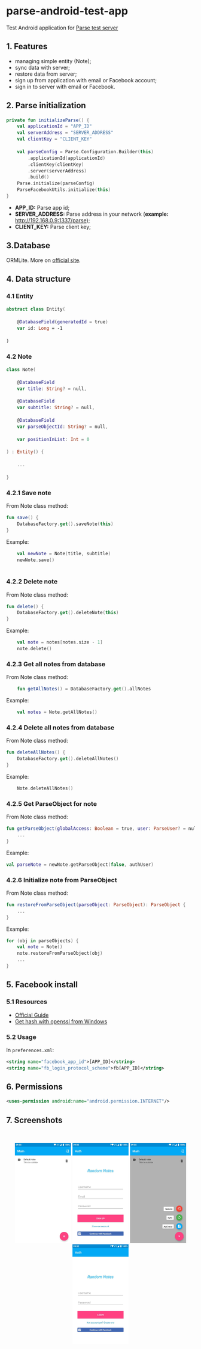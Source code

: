 # parse-android-test-app

Test Android application for [Parse test server](https://github.com/fartem/parse-test-server)

## 1. Features

- managing simple entity (Note);
- sync data with server;
- restore data from server;
- sign up from application with email or Facebook account;
- sign in to server with email or Facebook.

## 2. Parse initialization

```kotlin
private fun initializeParse() {
    val applicationId = "APP_ID"
    val serverAddress = "SERVER_ADDRESS"
    val clientKey = "CLIENT_KEY"

    val parseConfig = Parse.Configuration.Builder(this)
        .applicationId(applicationId)
        .clientKey(clientKey)
        .server(serverAddress)
        .build()
    Parse.initialize(parseConfig)
    ParseFacebookUtils.initialize(this)
}
```

- __APP_ID:__ Parse app id;
- __SERVER_ADDRESS:__ Parse address in your network (__example:__ http://192.168.0.9:1337/parse);
- __CLIENT_KEY:__ Parse client key;

## 3.Database

ORMLite. More on [official site](http://ormlite.com/).

## 4. Data structure

### 4.1 Entity

```kotlin
abstract class Entity(

    @DatabaseField(generatedId = true)
    var id: Long = -1

)
```

### 4.2 Note

```kotlin
class Note(

    @DatabaseField
    var title: String? = null,

    @DatabaseField
    var subtitle: String? = null,

    @DatabaseField
    var parseObjectId: String? = null,

    var positionInList: Int = 0

) : Entity() {

    ...

}
```

### 4.2.1 Save note

From Note class method:
```kotlin
fun save() {
    DatabaseFactory.get().saveNote(this)
}
```

Example:
```kotlin
    val newNote = Note(title, subtitle)
    newNote.save()
    
```

### 4.2.2 Delete note

From Note class method:
```kotlin
fun delete() {
    DatabaseFactory.get().deleteNote(this)
}
```

Example:
```kotlin
    val note = notes[notes.size - 1]
    note.delete()
```

### 4.2.3 Get all notes from database

From Note class method:
```kotlin
    fun getAllNotes() = DatabaseFactory.get().allNotes
```

Example:
```kotlin
    val notes = Note.getAllNotes()
```

### 4.2.4 Delete all notes from database

From Note class method:
```kotlin
fun deleteAllNotes() {
    DatabaseFactory.get().deleteAllNotes()
}
```

Example:
```kotlin
    Note.deleteAllNotes()
```

### 4.2.5 Get ParseObject for note

From Note class method:
```kotlin
fun getParseObject(globalAccess: Boolean = true, user: ParseUser? = null): ParseObject {
    ...
}
```

Example:
```kotlin
val parseNote = newNote.getParseObject(false, authUser)
```

### 4.2.6 Initialize note from ParseObject

From Note class method:
```kotlin
fun restoreFromParseObject(parseObject: ParseObject): ParseObject {
    ...
}
```

Example:
```kotlin
for (obj in parseObjects) {
    val note = Note()
    note.restoreFromParseObject(obj)
    ...
}
```

## 5. Facebook install

### 5.1 Resources

- [Official Guide](https://developers.facebook.com/docs/facebook-login/android)
- [Get hash with openssl from Windows](https://github.com/magus/react-native-facebook-login/issues/297#issuecomment-433816732)

### 5.2 Usage

In `preferences.xml`:

```xml
<string name="facebook_app_id">[APP_ID]</string>
<string name="fb_login_protocol_scheme">fb[APP_ID]</string>
```

## 6. Permissions

```xml
<uses-permission android:name="android.permission.INTERNET"/>
```

## 7. Screenshots

<br/>
<p align="center">
  <img src="media/screenshot_01.jpg" width="150" />
  <img src="media/screenshot_02.jpg" width="150" />
  <img src="media/screenshot_03.jpg" width="150" />
  <img src="media/screenshot_04.jpg" width="150" />
</p>